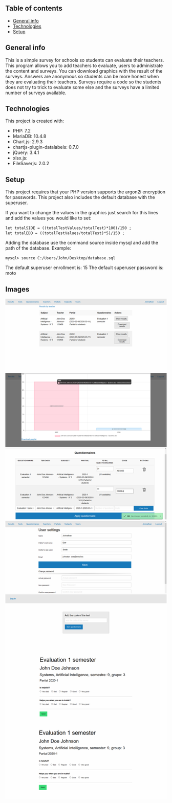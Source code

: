 ## Table of contents
* [General info](#general-info)
* [Technologies](#technologies)
* [Setup](#setup)

## General info
This is a simple survey for schools so students can evaluate their teachers.
This program allows you to add teachers to evaluate, users to administrate the content and surveys.
You can download graphics with the result of the surveys.
Answers are anonymous so students can be more honest when they are evaluating their teachers.
Surveys require a code so the students does not try to trick to evaluate some else and the surveys have a limited number of surveys available.

## Technologies
This project is created with:
* PHP: 7.2
* MariaDB: 10.4.8
* Chart.js: 2.9.3
* chartjs-plugin-datalabels: 0.7.0
* jQuery: 3.4.1
* xlsx.js: 
* FileSaverjs: 2.0.2

## Setup
This project requires that your PHP version supports the argon2i encryption for passwords.
This project also includes the default database with the superuser.

If you want to change the values in the graphics just search for this lines and add the values you would like to set:
```
let totalSIDE = ((totalTestValues/totalTest)*100)/150 ;
let totalEDD = ((totalTestValues/totalTest)*5)/150 ;
```

Adding the database use the command source inside mysql and add the path of the database. Example:
```
mysql> source C:/Users/John/Desktop/database.sql
```

The default superuser enrollment is: 15
The default superuser password is: moto

## Images
![Demo 1](./assets/images/demo1.png)
![Demo 2](./assets/images/demo2.png)
![Demo 3](./assets/images/demo3.png)
![Demo 4](./assets/images/demo4.png)
![Demo 5](./assets/images/demo5.png)
![Demo 6](./assets/images/demo6.png)
![Demo 7](./assets/images/demo7.png)